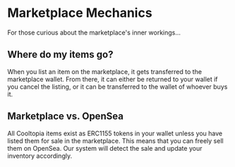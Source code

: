 # Marketplace Mechanics

For those curious about the marketplace's inner workings...

## Where do my items go?

When you list an item on the marketplace, it gets transferred to the marketplace wallet. From there, it can either be returned to your wallet if you cancel the listing, or it can be transferred to the wallet of whoever buys it.

## Marketplace vs. OpenSea

All Cooltopia items exist as ERC1155 tokens in your wallet unless you have listed them for sale in the marketplace. This means that you can freely sell them on OpenSea. Our system will detect the sale and update your inventory accordingly.
​
